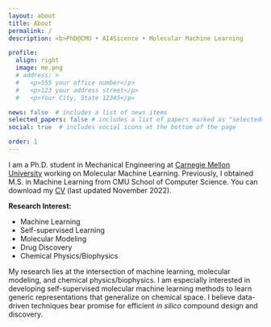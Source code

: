 ```yaml
---
layout: about
title: About
permalink: /
description: <b>PhD@CMU • AI4Sicence • Molecular Machine Learning 

profile:
  align: right
  image: me.png
  # address: >
  #   <p>555 your office number</p>
  #   <p>123 your address street</p>
  #   <p>Your City, State 12345</p>

news: false  # includes a list of news items
selected_papers: false # includes a list of papers marked as "selected={true}"
social: true  # includes social icons at the bottom of the page

order: 1
---
```


I am a Ph.D. student in Mechanical Engineering at <a href="https://www.cmu.edu/">Carnegie Mellon University</a> working on Molecular Machine Learning. Previously, I obtained M.S. in Machine Learning from CMU School of Computer Science. You can download my <a href="/assets/pdf/Yuyang_Wang_CV.pdf">CV</a> (last updated November 2022).

<b>Research Interest: </b>
- Machine Learning
- Self-supervised Learning
- Molecular Modeling
- Drug Discovery
- Chemical Physics/Biophysics

My research lies at the intersection of machine learning, molecular modeling, and chemical physics/biophysics. I am especially interested in developing self-supervised molecular machine learning methods to learn generic representations that generalize on chemical space. I believe data-driven techniques bear promise for efficient <i>in silico</i> compound design and discovery. 

<!-- Email: <a href="mailto:yuyangw@cmu.edu">yuyangw@cmu.edu</a> -->